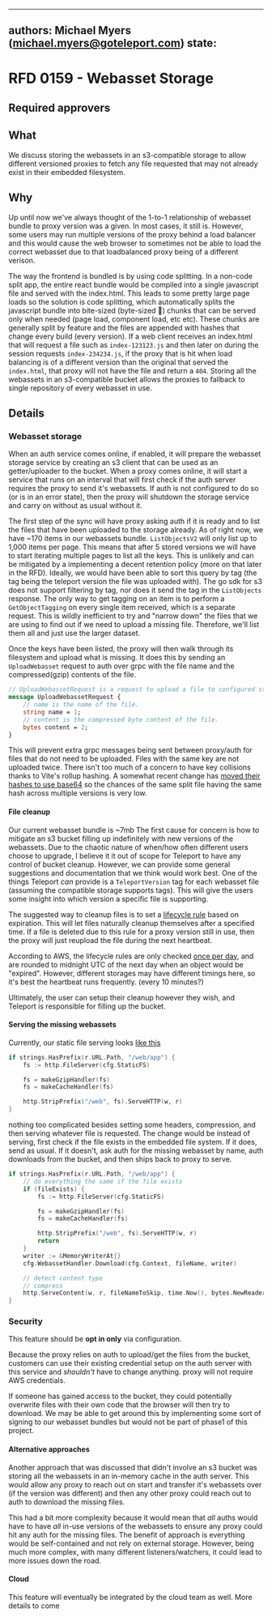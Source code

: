 
---
authors: Michael Myers (michael.myers@goteleport.com)
state: 
---

# RFD 0159 - Webasset Storage

## Required approvers


## What

We discuss storing the webassets in an s3-compatible storage to allow different versioned proxies
to fetch any file requested that may not already exist in their embedded filesystem.

## Why

Up until now we've always thought of the 1-to-1 relationship of webasset bundle
to proxy version was a given. In most cases, it still is. However, some
users may run multiple versions of the proxy behind a load balancer and this
would cause the web browser to sometimes not be able to load the correct
webasset due to that loadbalanced proxy being of a different verison.

The way the frontend is bundled is by using code splitting. In a non-code split
app, the entire react bundle would be compiled into a single javascript file and
served with the index.html. This leads to some pretty large page loads so the
solution is code splitting, which automatically splits the javascript bundle
into bite-sized (byte-sized 🤭) chunks that can be served only when needed (page
load, component load, etc etc). These chunks are generally split by feature and
the files are appended with hashes that change every build (every version). If a
web client receives an index.html that will request a file such as
`index-123123.js` and then later on during the session requests
`index-234234.js`, if the proxy that is hit when load balancing is of a
different version than the original that served the `index.html`, that proxy
will not have the file and return a `404`. Storing all the webassets in an s3-compatible
bucket allows the proxies to fallback to single repository of every webasset in use.

## Details

### Webasset storage

When an auth service comes online, if enabled, it will prepare the webasset
storage service by creating an s3 client that can be used as an getter/uploader
to the bucket. When a proxy comes online, it will start a service that runs on
an interval that will first check if the auth server requires the proxy to send
it's webassets. If auth is not configured to do so (or is in an error state),
then the proxy will shutdown the storage service and carry on without as usual without it.

The first step of the sync will have proxy asking auth if it is ready and to
list the files that have been uploaded to the storage already. As of right now,
we have ~170 items in our webassets bundle. `ListObjectsV2` will only list up to
1,000 items per page. This means that after 5 stored versions we will have to
start iterating multiple pages to list all the keys. This is unlikely and can be
mitigated by a implementing a decent retention policy (more on that later in the
RFD). Ideally, we would have been able to sort this query by tag (the tag being
the teleport version the file was uploaded with). The go sdk for s3 does not
support filtering by tag, nor does it send the tag in the `ListObjects`
response. The only way to get tagging on an item is to perform a
`GetObjectTagging` on every single item received, which is a separate request.
This is wildly inefficient to try and "narrow down" the files that we are using
to find out if we need to upload a missing file. Therefore, we'll list them all
and just use the larger dataset.

Once the keys have been listed, the proxy will then walk through its filesystem
and upload what is missing. It does this by sending an `UploadWebasset` request
to auth over grpc with the file name and the compressed(gzip) contents of the
file.
```protobuf
// UploadWebassetRequest is a request to upload a file to configured storage bucket.
message UploadWebassetRequest {
	// name is the name of the file.
	string name = 1;
	// content is the compressed byte content of the file.
	bytes content = 2;
}
```
This will prevent extra grpc messages being sent between proxy/auth for files
that do not need to be uploaded. Files with the same key are not uploaded twice.
There isn't too much of a concern to have key collisions thanks to Vite's rollup
hashing. A somewhat recent change has
[moved their hashes to use base64](https://github.com/rollup/rollup/issues/4803)
so the chances of the same split file having the same hash across multiple
versions is very low.

#### File cleanup
Our current webasset bundle is ~7mb The first cause for concern is how to
mitigate an s3 bucket filling up indefinitely with new versions of the
webassets. Due to the chaotic nature of when/how often different users choose to
upgrade, I believe it it out of scope for Teleport to have any control of bucket
cleanup. However, we can provide some general suggestions and documentation that
we think would work best. One of the things Teleport _can_ provide is a
`TeleportVersion` tag for each webasset file (assuming the compatible storage
supports tags). This will give the users some insight into which version a
specific file is supporting.

The suggested way to cleanup files is to set a [lifecycle rule](https://docs.aws.amazon.com/AmazonS3/latest/userguide/object-lifecycle-mgmt.html) based on expiration. This will
let files naturally cleanup themselves after a specified time. If a file is deleted due to this rule for a proxy version still
in use, then the proxy will just reupload the file during the next heartbeat.

According to AWS, the lifecycle rules are only checked [once per day](https://repost.aws/knowledge-center/s3-lifecycle-rule-delay), and are rounded to midnight UTC of the next day when an object would be "expired".  However, different storages may have different timings here, so it's best the heartbeat runs frequently. (every 10 minutes?)

Ultimately, the user can setup their cleanup however they wish, and Teleport is responsible for filling up the bucket.



#### Serving the missing webassets
Currently, our static file serving looks [like this](https://github.com/gravitational/teleport/blob/master/lib/web/apiserver.go#L513C4-L518)
```go
if strings.HasPrefix(r.URL.Path, "/web/app") {
    fs := http.FileServer(cfg.StaticFS)

    fs = makeGzipHandler(fs)
    fs = makeCacheHandler(fs)

    http.StripPrefix("/web", fs).ServeHTTP(w, r)
}
```

nothing too complicated besides setting some headers, compression, and then
serving whatever file is requested. The change would be instead of serving,
first check if the file exists in the embedded file system. If it does, send as
usual. If it doesn't, ask auth for the missing webasset by name, auth downloads
from the bucket, and then ships back to proxy to serve.
```go
if strings.HasPrefix(r.URL.Path, "/web/app") {
	// do everything the same if the file exists
	if (fileExists) {
		fs := http.FileServer(cfg.StaticFS)

		fs = makeGzipHandler(fs)
		fs = makeCacheHandler(fs)

		http.StripPrefix("/web", fs).ServeHTTP(w, r)
        return
	}
	writer := &MemoryWriterAt{}
	cfg.WebassetHandler.Download(cfg.Context, fileName, writer)

	// detect content type
	// compress
	http.ServeContent(w, r, fileNameToSkip, time.Now(), bytes.NewReader(writer.buffer.Bytes()))
}
```


### Security
This feature should be **opt in only** via configuration. 

Because the proxy relies on auth to upload/get the files from the bucket,
customers can use their existing credential setup on the auth server with this
service and _shouldn't_ have to change anything. proxy will not require AWS
credentials.

If someone has gained access to the bucket, they could potentially overwrite files with their own code that the
browser will then try to download. We may be able to get around this by implementing some sort of signing to
our webasset bundles but would not be part of phase1 of this project.

#### Alternative approaches
Another approach that was discussed that didn't involve an s3 bucket was storing all the webassets in an in-memory
cache in the auth server. This would allow any proxy to reach out on start and transfer it's webassets over (if the version
was different) and then any other proxy could reach out to auth to download the missing files.

This had a bit more complexity because it would mean that _all_ auths would have to have _all_ in-use versions of the
webassets to ensure any proxy could hit any auth for the missing files. The benefit of approach is everything would be
self-contained and not rely on external storage. However, being much more complex, with many different listeners/watchers, it could lead to more issues down the road.

#### Cloud
This feature will eventually be integrated by the cloud team as well. More
details to come